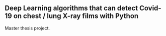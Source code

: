 ## Deep Learning algorithms that can detect Covid-19 on chest / lung X-ray films with Python 

Master thesis project.
